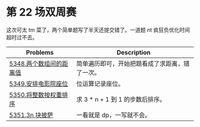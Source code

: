 # 第 22 场双周赛

这次可太 tm 菜了，两个简单题写了半天还提交错了。一道题 nt 疯狂负优化时间超时过不去。

| Problems                                         | Description                                    |
| ------------------------------------------------ | ---------------------------------------------- |
| [5348.两个数组间的距离值](../array/5348.md)      | 简单遍历即可，开始把题看成了求距离，错了一次。 |
| [5349.安排电影院座位](../array/5349.md)          | 位运算记录座位。                               |
| [5350.将整数按权重排序](../sort/5350.md)         | 求 3 * n + 1 到 1 的步数后排序。               |
| [5351.3n 块披萨](../dynamic_programming/5351.md) | 一看就是 dp，一写就不会。                      |